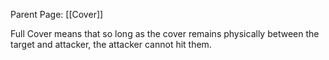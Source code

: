 Parent Page: [[Cover]]

Full Cover means that so long as the cover remains physically between the target and attacker, the attacker cannot hit them.
